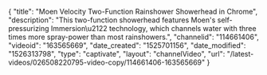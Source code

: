 {
    "title": "Moen Velocity Two-Function Rainshower Showerhead in Chrome",
    "description": "This two-function showerhead features Moen's self-pressurizing Immersion\u2122 technology, which channels water with three times more spray-power than most rainshowers.",
    "channelid": "114661406",
    "videoid": "163565669",
    "date_created": "1525701156",
    "date_modified": "1526313798",
    "type": "captivate",
    "layout": "channelVideo",
    "url": "\/latest-videos\/026508220795-video-copy\/114661406-163565669"
}
